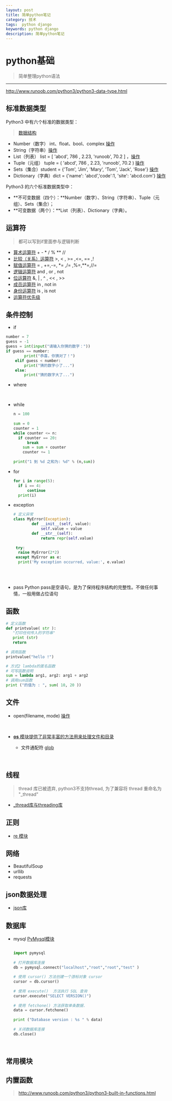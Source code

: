 ```yaml
---
layout: post
title: 简单python笔记
category: 技术
tags:  python django
keywords: python django
description: 简单python笔记 
---
```




# python基础 

> 简单整理python语法

--------

http://www.runoob.com/python3/python3-data-type.html	

## 标准数据类型

Python3 中有六个标准的数据类型：

> [数据结构](http://www.runoob.com/python3/python3-data-structure.html)

- Number（数字）  int、float、bool、complex [操作](http://www.runoob.com/python3/python3-number.html)
- String（字符串）[操作](http://www.runoob.com/python3/python3-string.html)
- List（列表） list = [ 'abcd', 786 , 2.23, 'runoob', 70.2 ] ，[操作](http://www.runoob.com/python3/python3-list.html)      
- Tuple（元组） tuple = ( 'abcd', 786 , 2.23, 'runoob', 70.2  ) [操作](http://www.runoob.com/python3/python3-tuple.html)
- Sets（集合）student = {'Tom', 'Jim', 'Mary', 'Tom', 'Jack', 'Rose'} [操作]()
- Dictionary（字典）dict = {'name': 'abcd','code':1, 'site': 'abcd.com'} [操作](http://www.runoob.com/python3/python3-dictionary.html)





Python3 的六个标准数据类型中：

- **不可变数据（四个）：**Number（数字）、String（字符串）、Tuple（元组）、Sets（集合）；
- **可变数据（两个）：**List（列表）、Dictionary（字典）。



## 运算符

> 都可以写到if里面参与逻辑判断

- [算术运算符](http://www.runoob.com/python3/python3-basic-operators.html#ysf1)  + - * / % ** // 
- [比较（关系）运算符](http://www.runoob.com/python3/python3-basic-operators.html#ysf2)  >, < , >= ,<=, == ,!
- [赋值运算符](http://www.runoob.com/python3/python3-basic-operators.html#ysf3)  = , +=,-=, *= ,/= ,%=,**=,//=
- [逻辑运算符](http://www.runoob.com/python3/python3-basic-operators.html#ysf4) and , or , not 
- [位运算符](http://www.runoob.com/python3/python3-basic-operators.html#ysf5) &, | , ^ , << , >> 
- [成员运算符](http://www.runoob.com/python3/python3-basic-operators.html#ysf6)  in , not in 
- [身份运算符](http://www.runoob.com/python3/python3-basic-operators.html#ysf7)  is , is not 
- [运算符优先级](http://www.runoob.com/python3/python3-basic-operators.html#ysf8)



## 条件控制

* if

``` py
number = 7
guess = -1
guess = int(input("请输入你猜的数字："))
if guess == number:
        print("恭喜，你猜对了！")
    elif guess < number:
        print("猜的数字小了...")
    else:
        print("猜的数字大了...")
```

* where 

  ​

* while 

  ``` py
  n = 100
   
  sum = 0
  counter = 1
  while counter <= n:
  	if counter == 20:
  		break
      sum = sum + counter
      counter += 1
   
  print("1 到 %d 之和为: %d" % (n,sum))
  ```

* for 

  ``` py
  for i in range(5):
  	if i == 4:
  		continue
  	print(i)
  ```

* exception

  ``` py
  # 定义异常
  class MyError(Exception):
          def __init__(self, value):
              self.value = value
          def __str__(self):
              return repr(self.value)
     
   try:
   	raise MyError(2*2)
   except MyError as e:
   	print('My exception occurred, value:', e.value)
          
  ```

  ​

* pass Python pass是空语句，是为了保持程序结构的完整性。不做任何事情，一般用做占位语句

## 函数 

``` python
# 定义函数
def printvalue( str ):
   "打印任何传入的字符串"
   print (str)
   return
 
# 调用函数
printvalue("hello !")

# 方式2 lambda的匿名函数
# 可写函数说明
sum = lambda arg1, arg2: arg1 + arg2
# 调用sum函数
print ("的值为 : ", sum( 10, 20 ))
```





## 文件

 * open(filename, mode) [操作](http://www.runoob.com/python3/python3-inputoutput.html)


   ​

 *  [**os** 模块提供了非常丰富的方法用来处理文件和目录](http://www.runoob.com/python3/python3-os-file-methods.html)

    * 文件通配符 [glob](http://www.runoob.com/python3/python3-stdlib.html)

   ​







## 线程

> thread 库已被遗弃, python3不支持thread, 为了兼容将 thread 重命名为 "_thread"

* [_thread库与threading库 ](http://www.runoob.com/python3/python3-multithreading.html)



## 正则

* [re 模块](http://www.runoob.com/python3/python3-reg-expressions.html)

## 网络

* BeautifulSoup
* urllib
* requests

## json数据处理

* [json库](http://www.runoob.com/python3/python3-json.html)

## 数据库

* mysql [PyMysql模块](http://www.runoob.com/python3/python3-mysql.html)

  ``` py

  import pymysql
   
  # 打开数据库连接
  db = pymysql.connect("localhost","root","root","test" )
   
  # 使用 cursor() 方法创建一个游标对象 cursor
  cursor = db.cursor()
   
  # 使用 execute()  方法执行 SQL 查询 
  cursor.execute("SELECT VERSION()")
   
  # 使用 fetchone() 方法获取单条数据.
  data = cursor.fetchone()
   
  print ("Database version : %s " % data)
   
  # 关闭数据库连接
  db.close()
  ```

  ​

## 常用模块



## 内置函数 

> http://www.runoob.com/python3/python3-built-in-functions.html